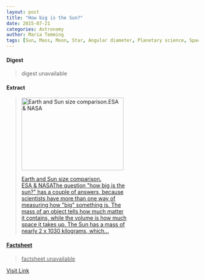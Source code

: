 ```yaml
---
layout: post
title: "How big is the Sun?"
date: 2015-07-21
categories: Astronomy
author: Maria Temming
tags: [Sun, Mass, Moon, Star, Angular diameter, Planetary science, Space science, Physical sciences, Outer space, Astronomy, Solar System, Bodies of the Solar System, Astronomical objects]
---
```



#### Digest
>digest unavailable

#### Extract
><div id="attachment_255425884" style="width: 277px" class="wp-caption alignright"><a href="http://d366w3m5tf0813.cloudfront.net/wp-content/uploads/Sun-Earth_br.jpg"><img class="size-medium wp-image-255425884" src="http://d366w3m5tf0813.cloudfront.net/wp-content/uploads/Sun-Earth_br-267x190.jpg" alt="Earth and Sun size comparison.ESA &amp; NASA" width="267" height="190" /><p class="wp-caption-text">Earth and Sun size comparison.<br />ESA &amp; NASAThe question "how big is the sun?" has a couple of answers, because scientists have more than one way of measuring how "big" something is. The mass of an object tells how much matter it contains, while the volume is how much space it takes up. The Sun has a mass of nearly 2 x 1030 kilograms, which...

#### Factsheet
>factsheet unavailable

[Visit Link](http://www.skyandtelescope.com/astronomy-resources/big-sun/)


